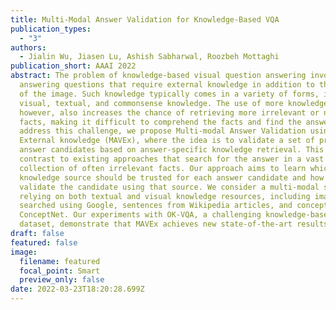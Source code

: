 ```yaml
---
title: Multi-Modal Answer Validation for Knowledge-Based VQA
publication_types:
  - "3"
authors:
  - Jialin Wu, Jiasen Lu, Ashish Sabharwal, Roozbeh Mottaghi
publication_short: AAAI 2022
abstract: The problem of knowledge-based visual question answering involves
  answering questions that require external knowledge in addition to the content
  of the image. Such knowledge typically comes in a variety of forms, including
  visual, textual, and commonsense knowledge. The use of more knowledge sources,
  however, also increases the chance of retrieving more irrelevant or noisy
  facts, making it difficult to comprehend the facts and find the answer. To
  address this challenge, we propose Multi-modal Answer Validation using
  External knowledge (MAVEx), where the idea is to validate a set of promising
  answer candidates based on answer-specific knowledge retrieval. This is in
  contrast to existing approaches that search for the answer in a vast
  collection of often irrelevant facts. Our approach aims to learn which
  knowledge source should be trusted for each answer candidate and how to
  validate the candidate using that source. We consider a multi-modal setting,
  relying on both textual and visual knowledge resources, including images
  searched using Google, sentences from Wikipedia articles, and concepts from
  ConceptNet. Our experiments with OK-VQA, a challenging knowledge-based VQA
  dataset, demonstrate that MAVEx achieves new state-of-the-art results.
draft: false
featured: false
image:
  filename: featured
  focal_point: Smart
  preview_only: false
date: 2022-03-23T18:20:28.699Z
---
```

